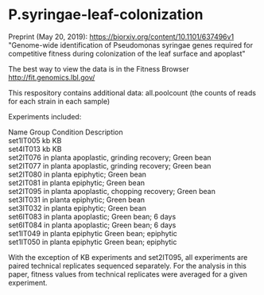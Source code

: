 # P.syringae-leaf-colonization

Preprint (May 20, 2019):
https://biorxiv.org/content/10.1101/637496v1  
"Genome-wide identification of Pseudomonas syringae genes required for competitive fitness during colonization of the leaf surface and apoplast"  

The best way to view the data is in the Fitness Browser  
http://fit.genomics.lbl.gov/

This respository contains additional data:
all.poolcount (the counts of reads for each strain in each sample)

Experiments included:

Name	Group	Condition	Description  
set1IT005	kb		KB  
set4IT013	kb		KB  
set2IT076	in planta		apoplastic, grinding recovery; Green bean  
set2IT077	in planta		apoplastic, grinding recovery; Green bean  
set2IT080	in planta		epiphytic; Green bean  
set2IT081	in planta		epiphytic; Green bean  
set2IT095	in planta		apoplastic, chopping recovery; Green bean  
set3IT031	in planta		epiphytic; Green bean  
set3IT032	in planta		epiphytic; Green bean  
set6IT083	in planta		apoplastic; Green bean; 6 days  
set6IT084	in planta		apoplastic; Green bean; 6 days  
set1IT049	in planta	epiphytic	Green bean; epiphytic  
set1IT050	in planta	epiphytic	Green bean; epiphytic  

With the exception of KB experiments and set2IT095, all experiments are paired technical replicates sequenced separately.
For the analysis in this paper, fitness values from technical replicates were averaged for a given experiment. 
